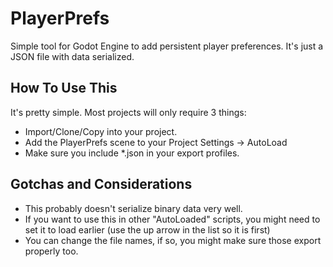 # PlayerPrefs
 Simple tool for Godot Engine to add persistent player preferences. It's just a JSON file with data serialized.

 ## How To Use This
 It's pretty simple. Most projects will only require 3 things:

 * Import/Clone/Copy into your project.
 * Add the PlayerPrefs scene to your Project Settings -> AutoLoad
 * Make sure you include *.json in your export profiles.

 ## Gotchas and Considerations
 
 * This probably doesn't serialize binary data very well.
 * If you want to use this in other "AutoLoaded" scripts, you might need to set it to load earlier (use the up arrow in the list so it is first)
 * You can change the file names, if so, you might make sure those export properly too.
